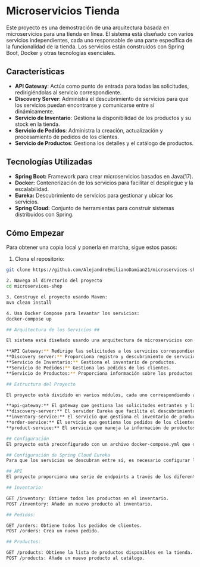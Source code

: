 # Microservicios Tienda

Este proyecto es una demostración de una arquitectura basada en microservicios para una tienda en línea. El sistema está diseñado con varios servicios independientes, cada uno responsable de una parte específica de la funcionalidad de la tienda. Los servicios están construidos con Spring Boot, Docker y otras tecnologías esenciales.

## Características

- **API Gateway**: Actúa como punto de entrada para todas las solicitudes, redirigiéndolas al servicio correspondiente.
- **Discovery Server**: Administra el descubrimiento de servicios para que los servicios puedan encontrarse y comunicarse entre sí dinámicamente.
- **Servicio de Inventario**: Gestiona la disponibilidad de los productos y su stock en la tienda.
- **Servicio de Pedidos**: Administra la creación, actualización y procesamiento de pedidos de los clientes.
- **Servicio de Productos**: Gestiona los detalles y el catálogo de productos.

## Tecnologías Utilizadas
- **Spring Boot:** Framework para crear microservicios basados en Java(17).
- **Docker:** Contenerización de los servicios para facilitar el despliegue y la escalabilidad.
- **Eureka:** Descubrimiento de servicios para gestionar y ubicar los servicios.
- **Spring Cloud:** Conjunto de herramientas para construir sistemas distribuidos con Spring.

## Cómo Empezar ##

Para obtener una copia local y ponerla en marcha, sigue estos pasos:

 1. Clona el repositorio: 
   ```bash
   git clone https://github.com/AlejandroEmilianoDamian21/microservices-shop.git
   
 2. Navega al directorio del proyecto
  cd microservices-shop

 3. Construye el proyecto usando Maven:
  mvn clean install

 4. Usa Docker Compose para levantar los servicios:
docker-compose up

## Arquitectura de los Servicios ## 

El sistema está diseñado usando una arquitectura de microservicios con los siguientes servicios:

**API Gateway:** Redirige las solicitudes a los servicios correspondientes.
**Discovery server:** Proporciona registro y descubrimiento de servicios.
**Servicio de Inventario:** Gestiona el inventario de productos.
**Servicio de Pedidos:** Gestiona los pedidos de los clientes.
**Servicio de Productos:** Proporciona información sobre los productos.

## Estructura del Proyecto

El proyecto está dividido en varios módulos, cada uno correspondiendo a un servicio independiente:

**api-gateway:** El gateway que gestiona las solicitudes entrantes y las redirige a los servicios correspondientes.
**discovery-server:** El servidor Eureka que facilita el descubrimiento de servicios.
**inventory-service:** El servicio que gestiona el inventario de productos.
**order-service:** El servicio que gestiona los pedidos de los clientes.
**product-service:** El servicio que maneja la información de productos.

## Configuración
El proyecto está preconfigurado con un archivo docker-compose.yml que define los servicios que se ejecutan dentro de contenedores Docker. Asegúrate de tener Docker y Docker Compose instalados antes de ejecutar el comando docker-compose up.

## Configuración de Spring Cloud Eureka
Para que los servicios se descubran entre sí, es necesario configurar los servicios con Spring Cloud Eureka. Asegúrate de que el archivo de configuración application.yml esté correctamente configurado para conectar todos los servicios al servidor Eureka.

## API
El proyecto proporciona una serie de endpoints a través de los diferentes servicios. Algunos de los principales endpoints son:

## Inventario:

GET /inventory: Obtiene todos los productos en el inventario.
POST /inventory: Añade un nuevo producto al inventario.

## Pedidos:

GET /orders: Obtiene todos los pedidos de clientes.
POST /orders: Crea un nuevo pedido.

## Productos:

GET /products: Obtiene la lista de productos disponibles en la tienda.
POST /products: Añade un nuevo producto al catálogo.
